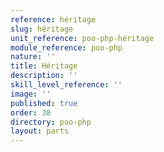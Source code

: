 ```yaml
---
reference: héritage
slug: héritage
unit_reference: poo-php-héritage
module_reference: poo-php
nature: ''
title: Héritage
description: ''
skill_level_reference: ''
image: ''
published: true
order: 38
directory: poo-php
layout: parts
---
```

